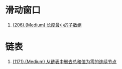 # 滑动窗口

1. [(206).(Medium) 长度最小的子数组][206]

# 链表

1. [(1171).(Medium) 从链表中删去总和值为零的连续节点][1171]


[206]: ../slidewindow/E206_Medium_MinimumSizeSubarraySum.java
[1171]: ../linkedlist/E1171_Medium_RemoveZeroSumConsecutiveNodesFromLinkedList.java